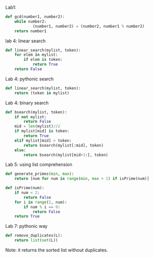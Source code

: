 Lab1:
```python
def gcd(number1, number2):
    while number2:
	        (number1, number2) = (number2, number1 % number2)
    return number1
```

lab 4: linear search
```python
def linear_search(mylist, token):
    for elem in mylist:
        if elem is token:
            return True
    return False
```

Lab 4: pythonic search
```python
def linear_search(mylist, token):
    return (token in mylist)        
```

Lab 4: binary search
```python
def bsearch(mylist, token):
    if not mylist:
        return False
    mid = len(mylist)//2    
    if mylist[mid] is token:
        return True
    elif mylist[mid] > token:
        return bsearch(mylist[:mid], token)
    else:
        return bsearch(mylist[mid+1:], token)
```
Lab 5: using list comprehension
```python
def generate_primes(min, max):    
    return [num for num in range(min, max + 1) if isPrime(num)]

def isPrime(num):
    if num < 2:
        return False
    for i in range(2, num):
        if num % i == 0:
            return False
    return True
```

Lab 7: pythonic way
```python
def remove_duplicates(L):
	return list(set(L))
```
Note: it returns the sorted list without duplicates.

